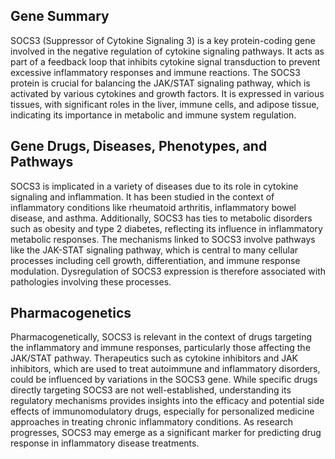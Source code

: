 ## Gene Summary
SOCS3 (Suppressor of Cytokine Signaling 3) is a key protein-coding gene involved in the negative regulation of cytokine signaling pathways. It acts as part of a feedback loop that inhibits cytokine signal transduction to prevent excessive inflammatory responses and immune reactions. The SOCS3 protein is crucial for balancing the JAK/STAT signaling pathway, which is activated by various cytokines and growth factors. It is expressed in various tissues, with significant roles in the liver, immune cells, and adipose tissue, indicating its importance in metabolic and immune system regulation.

## Gene Drugs, Diseases, Phenotypes, and Pathways
SOCS3 is implicated in a variety of diseases due to its role in cytokine signaling and inflammation. It has been studied in the context of inflammatory conditions like rheumatoid arthritis, inflammatory bowel disease, and asthma. Additionally, SOCS3 has ties to metabolic disorders such as obesity and type 2 diabetes, reflecting its influence in inflammatory metabolic responses. The mechanisms linked to SOCS3 involve pathways like the JAK-STAT signaling pathway, which is central to many cellular processes including cell growth, differentiation, and immune response modulation. Dysregulation of SOCS3 expression is therefore associated with pathologies involving these processes.

## Pharmacogenetics
Pharmacogenetically, SOCS3 is relevant in the context of drugs targeting the inflammatory and immune responses, particularly those affecting the JAK/STAT pathway. Therapeutics such as cytokine inhibitors and JAK inhibitors, which are used to treat autoimmune and inflammatory disorders, could be influenced by variations in the SOCS3 gene. While specific drugs directly targeting SOCS3 are not well-established, understanding its regulatory mechanisms provides insights into the efficacy and potential side effects of immunomodulatory drugs, especially for personalized medicine approaches in treating chronic inflammatory conditions. As research progresses, SOCS3 may emerge as a significant marker for predicting drug response in inflammatory disease treatments.